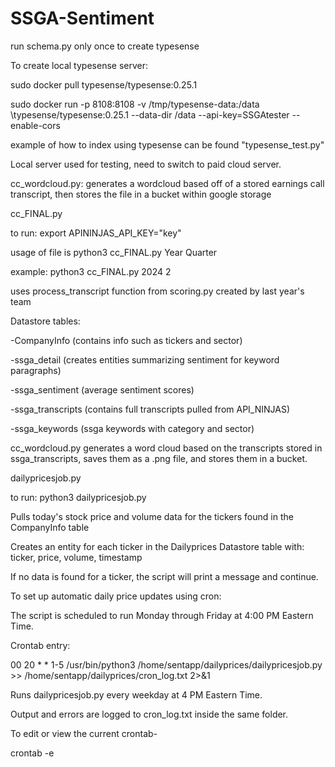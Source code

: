 # SSGA-Sentiment

run schema.py only once to create typesense

To create local typesense server:

sudo docker pull typesense/typesense:0.25.1

sudo docker run -p 8108:8108 -v /tmp/typesense-data:/data \typesense/typesense:0.25.1 --data-dir /data --api-key=SSGAtester --enable-cors

example of how to index using typesense can be found "typesense_test.py"

Local server used for testing, need to switch to paid cloud server.


cc_wordcloud.py: generates a wordcloud based off of a stored earnings call transcript, then stores the file in a bucket within google storage



cc_FINAL.py

to run:  export APININJAS_API_KEY="key"

usage of file is python3 cc_FINAL.py Year Quarter

example: python3 cc_FINAL.py 2024 2

uses process_transcript function from scoring.py created by last year's team

Datastore tables:

-CompanyInfo (contains info such as tickers and sector)

-ssga_detail (creates entities summarizing sentiment for keyword paragraphs)

-ssga_sentiment (average sentiment scores)

-ssga_transcripts (contains full transcripts pulled from API_NINJAS)

-ssga_keywords (ssga keywords with category and sector)

cc_wordcloud.py generates a word cloud based on the transcripts stored in ssga_transcripts, saves them as a .png file, and stores them in a bucket.


dailypricesjob.py

to run: python3 dailypricesjob.py

Pulls today's stock price and volume data for the tickers found in the CompanyInfo table

Creates an entity for each ticker in the Dailyprices Datastore table with: ticker, price, volume, timestamp

If no data is found for a ticker, the script will print a message and continue.

To set up automatic daily price updates using cron:

The script is scheduled to run Monday through Friday at 4:00 PM Eastern Time.

Crontab entry:

00 20 * * 1-5 /usr/bin/python3 /home/sentapp/dailyprices/dailypricesjob.py >> /home/sentapp/dailyprices/cron_log.txt 2>&1

Runs dailypricesjob.py every weekday at 4 PM Eastern Time.

Output and errors are logged to cron_log.txt inside the same folder.

To edit or view the current crontab-

crontab -e

